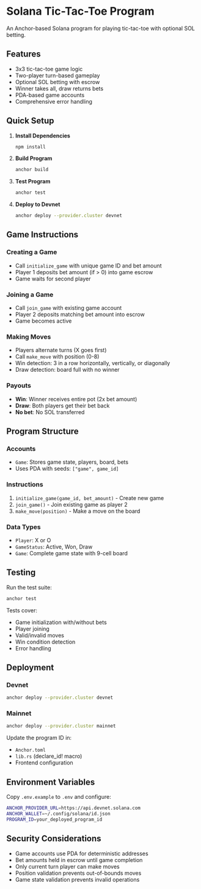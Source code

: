 # Solana Tic-Tac-Toe Program

An Anchor-based Solana program for playing tic-tac-toe with optional SOL betting.

## Features

- 3x3 tic-tac-toe game logic
- Two-player turn-based gameplay
- Optional SOL betting with escrow
- Winner takes all, draw returns bets
- PDA-based game accounts
- Comprehensive error handling

## Quick Setup

1. **Install Dependencies**
   ```bash
   npm install
   ```

2. **Build Program**
   ```bash
   anchor build
   ```

3. **Test Program**
   ```bash
   anchor test
   ```

4. **Deploy to Devnet**
   ```bash
   anchor deploy --provider.cluster devnet
   ```

## Game Instructions

### Creating a Game
- Call `initialize_game` with unique game ID and bet amount
- Player 1 deposits bet amount (if > 0) into game escrow
- Game waits for second player

### Joining a Game
- Call `join_game` with existing game account
- Player 2 deposits matching bet amount into escrow
- Game becomes active

### Making Moves
- Players alternate turns (X goes first)
- Call `make_move` with position (0-8)
- Win detection: 3 in a row horizontally, vertically, or diagonally
- Draw detection: board full with no winner

### Payouts
- **Win**: Winner receives entire pot (2x bet amount)
- **Draw**: Both players get their bet back
- **No bet**: No SOL transferred

## Program Structure

### Accounts
- `Game`: Stores game state, players, board, bets
- Uses PDA with seeds: `["game", game_id]`

### Instructions
1. `initialize_game(game_id, bet_amount)` - Create new game
2. `join_game()` - Join existing game as player 2
3. `make_move(position)` - Make a move on the board

### Data Types
- `Player`: X or O
- `GameStatus`: Active, Won, Draw
- `Game`: Complete game state with 9-cell board

## Testing

Run the test suite:
```bash
anchor test
```

Tests cover:
- Game initialization with/without bets
- Player joining
- Valid/invalid moves
- Win condition detection
- Error handling

## Deployment

### Devnet
```bash
anchor deploy --provider.cluster devnet
```

### Mainnet
```bash
anchor deploy --provider.cluster mainnet
```

Update the program ID in:
- `Anchor.toml`
- `lib.rs` (declare_id! macro)
- Frontend configuration

## Environment Variables

Copy `.env.example` to `.env` and configure:

```bash
ANCHOR_PROVIDER_URL=https://api.devnet.solana.com
ANCHOR_WALLET=~/.config/solana/id.json
PROGRAM_ID=your_deployed_program_id
```

## Security Considerations

- Game accounts use PDA for deterministic addresses
- Bet amounts held in escrow until game completion
- Only current turn player can make moves
- Position validation prevents out-of-bounds moves
- Game state validation prevents invalid operations